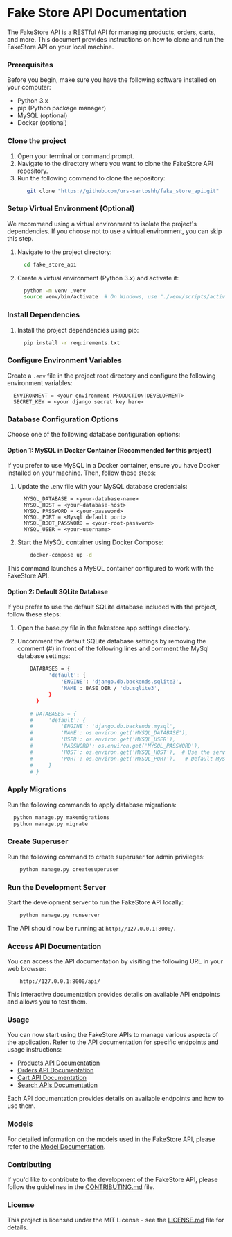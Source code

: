 # Fake Store API Documentation

The FakeStore API is a RESTful API for managing products, orders, carts, and more. This document provides instructions on how to clone and run the FakeStore API on your local machine.

### Prerequisites

Before you begin, make sure you have the following software installed on your computer:

- Python 3.x
- pip (Python package manager)
- MySQL (optional)
- Docker (optional)

### Clone the project

1. Open your terminal or command prompt.
2. Navigate to the directory where you want to clone the FakeStore API repository.
3. Run the following command to clone the repository:
   ```bash
      git clone "https://github.com/urs-santoshh/fake_store_api.git"
   ```

### Setup Virtual Environment (Optional)

We recommend using a virtual environment to isolate the project's dependencies. If you choose not to use a virtual environment, you can skip this step.

1. Navigate to the project directory:
   ```bash
     cd fake_store_api
   ```
2. Create a virtual environment (Python 3.x) and activate it:
   ```bash
     python -m venv .venv
     source venv/bin/activate  # On Windows, use "./venv/scripts/activate"
   ```

### Install Dependencies

1. Install the project dependencies using pip:
   ```bash
     pip install -r requirements.txt
   ```

### Configure Environment Variables

Create a `.env` file in the project root directory and configure the following environment variables:

   ```env
     ENVIRONMENT = <your environment PRODUCTION|DEVELOPMENT>
     SECRET_KEY = <your django secret key here>
   ```

### Database Configuration Options

Choose one of the following database configuration options:

#### Option 1: MySQL in Docker Container (Recommended for this project)

If you prefer to use MySQL in a Docker container, ensure you have Docker installed on your machine. Then, follow these steps:

1. Update the .env file with your MySQL database credentials:
   ```env
     MYSQL_DATABASE = <your-database-name>
     MYSQL_HOST = <your-database-host>
     MYSQL_PASSWORD = <your-password>
     MYSQL_PORT = <Mysql default port>
     MYSQL_ROOT_PASSWORD = <your-root-password>
     MYSQL_USER = <your-username>
   ```
2. Start the MySQL container using Docker Compose:

   ```bash
       docker-compose up -d
   ```

This command launches a MySQL container configured to work with the FakeStore API.

#### Option 2: Default SQLite Database

If you prefer to use the default SQLite database included with the project, follow these steps:

1. Open the base.py file in the fakestore app settings directory.
2. Uncomment the default SQLite database settings by removing the comment (#) in front of the following lines and comment the MySql database settings:

   ```bash
       DATABASES = {
             'default': {
                 'ENGINE': 'django.db.backends.sqlite3',
                 'NAME': BASE_DIR / 'db.sqlite3',
             }
         }
   
       # DATABASES = {
       #     'default': {
       #         'ENGINE': 'django.db.backends.mysql',
       #         'NAME': os.environ.get('MYSQL_DATABASE'),
       #         'USER': os.environ.get('MYSQL_USER'),
       #         'PASSWORD': os.environ.get('MYSQL_PASSWORD'),
       #         'HOST': os.environ.get('MYSQL_HOST'),  # Use the service name defined in your Docker Compose file in production
       #         'PORT': os.environ.get('MYSQL_PORT'),   # Default MySQL port
       #     }
       # }
   ```

### Apply Migrations

Run the following commands to apply database migrations:

   ```bash
     python manage.py makemigrations
     python manage.py migrate
   ```

### Create Superuser

Run the following command to create superuser for admin privileges:

   ```bash
       python manage.py createsuperuser
   ```


### Run the Development Server

Start the development server to run the FakeStore API locally:

   ```bash
       python manage.py runserver
   ```

The API should now be running at `http://127.0.0.1:8000/`.


### Access API Documentation

You can access the API documentation by visiting the following URL in your web browser:

   ```
       http://127.0.0.1:8000/api/
   ```

This interactive documentation provides details on available API endpoints and allows you to test them.

### Usage

You can now start using the FakeStore APIs to manage various aspects of the application. Refer to the API documentation for specific endpoints and usage instructions:

- [Products API Documentation](docs/products/README.md)
- [Orders API Documentation](docs/orders/README.md)
- [Cart API Documentation](docs/carts/README.md)
- [Search APIs Documentation](docs/search/README.md)

Each API documentation provides details on available endpoints and how to use them.


### Models
For detailed information on the models used in the FakeStore API, please refer to the [Model Documentation](docs/README.md).

### Contributing

If you'd like to contribute to the development of the FakeStore API, please follow the guidelines in the [CONTRIBUTING.md](docs/CONTRIBUTING.md) file.

### License

This project is licensed under the MIT License - see the [LICENSE.md](docs/LICENSE.md) file for details.

